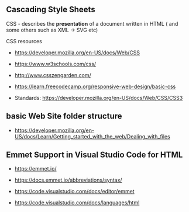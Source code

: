 ## Cascading Style Sheets
CSS - describes the **presentation** of a document written in HTML ( and some others such as XML -> SVG etc)

CSS resources

* https://developer.mozilla.org/en-US/docs/Web/CSS
* https://www.w3schools.com/css/
* http://www.csszengarden.com/
* https://learn.freecodecamp.org/responsive-web-design/basic-css

* Standards: https://developer.mozilla.org/en-US/docs/Web/CSS/CSS3

## basic Web Site folder structure

* https://developer.mozilla.org/en-US/docs/Learn/Getting_started_with_the_web/Dealing_with_files

## Emmet Support in Visual Studio Code for HTML

* https://emmet.io/

* https://docs.emmet.io/abbreviations/syntax/

* https://code.visualstudio.com/docs/editor/emmet

* https://code.visualstudio.com/docs/languages/html

